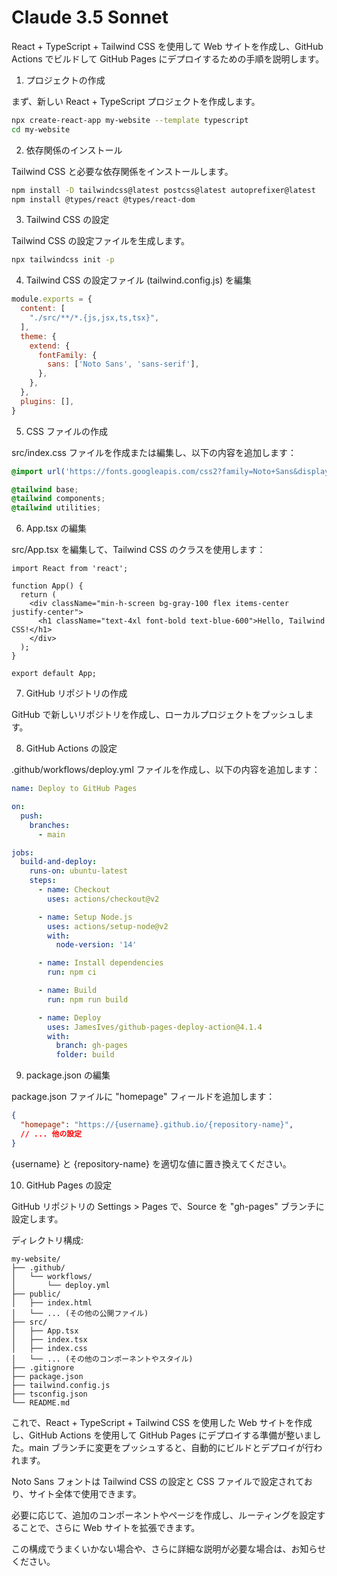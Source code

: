 # Claude 3.5 Sonnet

React + TypeScript + Tailwind CSS を使用して Web サイトを作成し、GitHub Actions でビルドして GitHub Pages にデプロイするための手順を説明します。

1. プロジェクトの作成

まず、新しい React + TypeScript プロジェクトを作成します。

```bash
npx create-react-app my-website --template typescript
cd my-website
```

2. 依存関係のインストール

Tailwind CSS と必要な依存関係をインストールします。

```bash
npm install -D tailwindcss@latest postcss@latest autoprefixer@latest
npm install @types/react @types/react-dom
```

3. Tailwind CSS の設定

Tailwind CSS の設定ファイルを生成します。

```bash
npx tailwindcss init -p
```

4. Tailwind CSS の設定ファイル (tailwind.config.js) を編集

```javascript
module.exports = {
  content: [
    "./src/**/*.{js,jsx,ts,tsx}",
  ],
  theme: {
    extend: {
      fontFamily: {
        sans: ['Noto Sans', 'sans-serif'],
      },
    },
  },
  plugins: [],
}
```

5. CSS ファイルの作成

src/index.css ファイルを作成または編集し、以下の内容を追加します：

```css
@import url('https://fonts.googleapis.com/css2?family=Noto+Sans&display=swap');

@tailwind base;
@tailwind components;
@tailwind utilities;
```

6. App.tsx の編集

src/App.tsx を編集して、Tailwind CSS のクラスを使用します：

```tsx
import React from 'react';

function App() {
  return (
    <div className="min-h-screen bg-gray-100 flex items-center justify-center">
      <h1 className="text-4xl font-bold text-blue-600">Hello, Tailwind CSS!</h1>
    </div>
  );
}

export default App;
```

7. GitHub リポジトリの作成

GitHub で新しいリポジトリを作成し、ローカルプロジェクトをプッシュします。

8. GitHub Actions の設定

.github/workflows/deploy.yml ファイルを作成し、以下の内容を追加します：

```yaml
name: Deploy to GitHub Pages

on:
  push:
    branches:
      - main

jobs:
  build-and-deploy:
    runs-on: ubuntu-latest
    steps:
      - name: Checkout
        uses: actions/checkout@v2

      - name: Setup Node.js
        uses: actions/setup-node@v2
        with:
          node-version: '14'

      - name: Install dependencies
        run: npm ci

      - name: Build
        run: npm run build

      - name: Deploy
        uses: JamesIves/github-pages-deploy-action@4.1.4
        with:
          branch: gh-pages
          folder: build
```

9. package.json の編集

package.json ファイルに "homepage" フィールドを追加します：

```json
{
  "homepage": "https://{username}.github.io/{repository-name}",
  // ... 他の設定
}
```

{username} と {repository-name} を適切な値に置き換えてください。

10. GitHub Pages の設定

GitHub リポジトリの Settings > Pages で、Source を "gh-pages" ブランチに設定します。

ディレクトリ構成:

```
my-website/
├── .github/
│   └── workflows/
│       └── deploy.yml
├── public/
│   ├── index.html
│   └── ... (その他の公開ファイル)
├── src/
│   ├── App.tsx
│   ├── index.tsx
│   ├── index.css
│   └── ... (その他のコンポーネントやスタイル)
├── .gitignore
├── package.json
├── tailwind.config.js
├── tsconfig.json
└── README.md
```

これで、React + TypeScript + Tailwind CSS を使用した Web サイトを作成し、GitHub Actions を使用して GitHub Pages にデプロイする準備が整いました。main ブランチに変更をプッシュすると、自動的にビルドとデプロイが行われます。

Noto Sans フォントは Tailwind CSS の設定と CSS ファイルで設定されており、サイト全体で使用できます。

必要に応じて、追加のコンポーネントやページを作成し、ルーティングを設定することで、さらに Web サイトを拡張できます。

この構成でうまくいかない場合や、さらに詳細な説明が必要な場合は、お知らせください。
